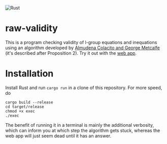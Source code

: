 
![Rust](https://github.com/raw-bacon/raw-validity/workflows/Rust/badge.svg)


# raw-validity
This is a program checking validity of l-group equations and inequations using an algorithm developed by [Almudena Colacito and George Metcalfe](https://arxiv.org/abs/1809.02574) (it's described after Proposition 2).
Try it out with the [web app](https://raw-bacon.github.io/raw-validity-webapp).

# Installation
Install Rust and run `cargo run` in a clone of this repository. For more speed, do
```
cargo build --release
cd target/release
chmod +x exec
./exec
```
The benefit of running it in a terminal is mainly the additional verbosity, which can inform you at which step the algorithm gets stuck, whereas the web app will just seem dead until it has an answer.
